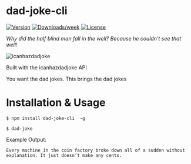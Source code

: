 dad-joke-cli
========

[![Version](https://img.shields.io/npm/v/dad-joke.svg)](https://www.npmjs.com/package/dad-joke-cli)
[![Downloads/week](https://img.shields.io/npm/dw/dad-joke.svg)](https://www.npmjs.com/package/dad-joke-cli)
[![License](https://img.shields.io/npm/l/dad-joke.svg)](https://github.com/taylorosbourne/dad-joke/blob/master/package.json)

*Why did the half blind man fall in the well? Because he couldn't see that well!*

![icanhazdadjoke](https://i.imgur.com/f8JzDel.png?1 "icanhazdadjoke")

Built with the icanhazdadjoke API

You want the dad jokes. This brings the dad jokes

# Installation & Usage

`$ npm install dad-joke-cli  -g`

`$ dad-joke`

Example Output:

`Every machine in the coin factory broke down all of a sudden without explanation. It just doesn’t make any cents.`
